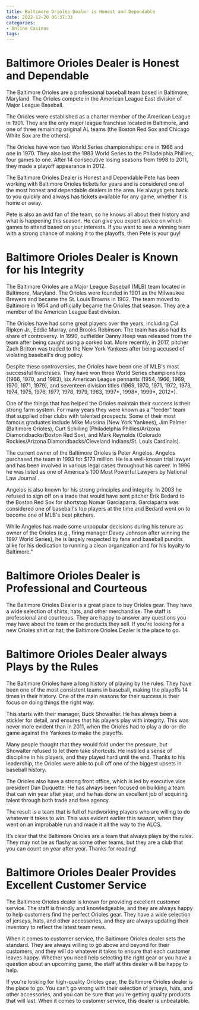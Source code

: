 ```yaml
---
title: Baltimore Orioles Dealer is Honest and Dependable 
date: 2022-12-20 06:37:33
categories:
- Online Casinos
tags:
---
```



#  Baltimore Orioles Dealer is Honest and Dependable 

The Baltimore Orioles are a professional baseball team based in Baltimore, Maryland. The Orioles compete in the American League East division of Major League Baseball.

The Orioles were established as a charter member of the American League in 1901. They are the only major league franchise located in Baltimore, and one of three remaining original AL teams (the Boston Red Sox and Chicago White Sox are the others).

The Orioles have won two World Series championships: one in 1966 and one in 1970. They also lost the 1983 World Series to the Philadelphia Phillies, four games to one. After 14 consecutive losing seasons from 1998 to 2011, they made a playoff appearance in 2012.

The Baltimore Orioles Dealer is Honest and Dependable 
Pete has been working with Baltimore Orioles tickets for years and is considered one of the most honest and dependable dealers in the area. He always gets back to you quickly and always has tickets available for any game, whether it is home or away.

Pete is also an avid fan of the team, so he knows all about their history and what is happening this season. He can give you expert advice on which games to attend based on your interests. If you want to see a winning team with a strong chance of making it to the playoffs, then Pete is your guy!

#  Baltimore Orioles Dealer is Known for his Integrity 

The Baltimore Orioles are a Major League Baseball (MLB) team located in Baltimore, Maryland. The Orioles were founded in 1901 as the Milwaukee Brewers and became the St. Louis Browns in 1902. The team moved to Baltimore in 1954 and officially became the Orioles that season. They are a member of the American League East division.

The Orioles have had some great players over the years, including Cal Ripken Jr., Eddie Murray, and Brooks Robinson. The team has also had its share of controversy. In 1990, outfielder Danny Heep was released from the team after being caught using a corked bat. More recently, in 2017, pitcher Zach Britton was traded to the New York Yankees after being accused of violating baseball's drug policy.

Despite these controversies, the Orioles have been one of MLB's most successful franchises. They have won three World Series championships (1966, 1970, and 1983), six American League pennants (1954, 1966, 1969, 1970, 1971, 1979), and seventeen division titles (1969, 1970, 1971, 1972, 1973, 1974, 1975, 1976, 1977, 1978, 1979, 1983, 1997*, 1998*, 1999*, 2012*).

One of the things that has helped the Orioles maintain their success is their strong farm system. For many years they were known as a "feeder" team that supplied other clubs with talented prospects. Some of their most famous graduates include Mike Mussina (New York Yankees), Jim Palmer (Baltimore Orioles), Curt Schilling (Philadelphia Phillies/Arizona Diamondbacks/Boston Red Sox), and Mark Reynolds (Colorado Rockies/Arizona Diamondbacks/Cleveland Indians/St. Louis Cardinals).

The current owner of the Baltimore Orioles is Peter Angelos. Angelos purchased the team in 1993 for $173 million. He is a well-known trial lawyer and has been involved in various legal cases throughout his career. In 1996 he was listed as one of America's 100 Most Powerful Lawyers by National Law Journal . 

Angelos is also known for his strong principles and integrity. In 2003 he refused to sign off on a trade that would have sent pitcher Erik Bedard to the Boston Red Sox for shortstop Nomar Garciaparra. Garciaparra was considered one of baseball's top players at the time and Bedard went on to become one of MLB's best pitchers. 

While Angelos has made some unpopular decisions during his tenure as owner of the Orioles (e.g., firing manager Davey Johnson after winning the 1997 World Series), he is largely respected by fans and baseball pundits alike for his dedication to running a clean organization and for his loyalty to Baltimore."

#  Baltimore Orioles Dealer is Professional and Courteous 

The Baltimore Orioles Dealer is a great place to buy Orioles gear. They have a wide selection of shirts, hats, and other merchandise. The staff is professional and courteous. They are happy to answer any questions you may have about the team or the products they sell. If you're looking for a new Orioles shirt or hat, the Baltimore Orioles Dealer is the place to go.

#  Baltimore Orioles Dealer always Plays by the Rules 

The Baltimore Orioles have a long history of playing by the rules. They have been one of the most consistent teams in baseball, making the playoffs 14 times in their history. One of the main reasons for their success is their focus on doing things the right way.

This starts with their manager, Buck Showalter. He has always been a stickler for detail, and ensures that his players play with integrity. This was never more evident than in 2011, when the Orioles had to play a do-or-die game against the Yankees to make the playoffs.

Many people thought that they would fold under the pressure, but Showalter refused to let them take shortcuts. He instilled a sense of discipline in his players, and they played hard until the end. Thanks to his leadership, the Orioles were able to pull off one of the biggest upsets in baseball history.

The Orioles also have a strong front office, which is led by executive vice president Dan Duquette. He has always been focused on building a team that can win year after year, and he has done an excellent job of acquiring talent through both trade and free agency.

The result is a team that is full of hardworking players who are willing to do whatever it takes to win. This was evident earlier this season, when they went on an improbable run and made it all the way to the ALCS.

It’s clear that the Baltimore Orioles are a team that always plays by the rules. They may not be as flashy as some other teams, but they are a club that you can count on year after year. Thanks for reading!

#  Baltimore Orioles Dealer Provides Excellent Customer Service

The Baltimore Orioles dealer is known for providing excellent customer service. The staff is friendly and knowledgeable, and they are always happy to help customers find the perfect Orioles gear. They have a wide selection of jerseys, hats, and other accessories, and they are always updating their inventory to reflect the latest team news.

When it comes to customer service, the Baltimore Orioles dealer sets the standard. They are always willing to go above and beyond for their customers, and they will do whatever it takes to ensure that each customer leaves happy. Whether you need help selecting the right gear or you have a question about an upcoming game, the staff at this dealer will be happy to help.

If you're looking for high-quality Orioles gear, the Baltimore Orioles dealer is the place to go. You can't go wrong with their selection of jerseys, hats, and other accessories, and you can be sure that you're getting quality products that will last. When it comes to customer service, this dealer is unbeatable.
